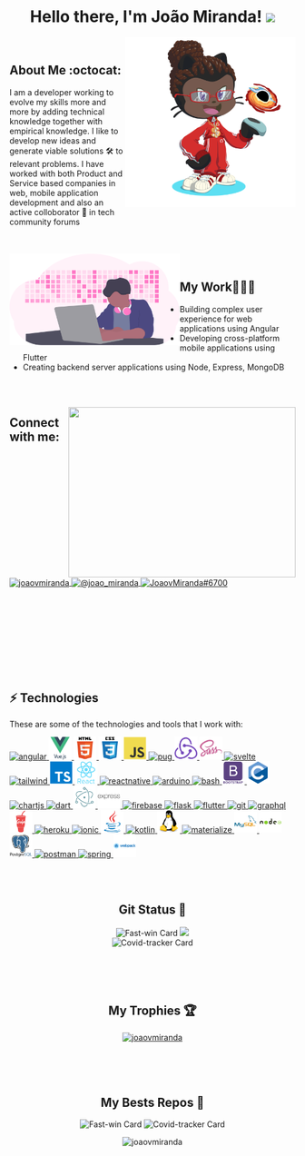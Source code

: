 <div align="center">
   <h1>Hello there, I'm João Miranda! <img src="https://media.giphy.com/media/hvRJCLFzcasrR4ia7z/giphy.gif" width="25px"> </h1>
</div>

<img align="right" width="300" src="assets/my-octocat.png"/>

</br>

## **About Me** :octocat:

I am a developer working to evolve my skills more and more by adding technical knowledge together with empirical knowledge. I like to develop new ideas and generate viable solutions 🛠 to relevant problems. I have worked with both Product and Service based companies in web, mobile application development and also an active colloborator 🤝 in tech community forums

</br>
</br>

<img align="left" width="300" src="assets/undraw_developer_activity.svg"/>

</br>

## **My Work**👨🏻‍💻

- Building complex user experience for web applications using Angular
- Developing cross-platform mobile applications using Flutter
- Creating backend server applications using Node, Express, MongoDB

</br></br>

 <img align="right" width="400" height="300" src="https://media.giphy.com/media/WUlplcMpOCEmTGBtBW/giphy.gif" >
 

<!-- ## **My Tech** 👨🏻‍🔧 -->
<h2 align="left">
  <b> Connect with me: </b>
</h2>

<p align="left">
  <a href="https://dev.to/joaovmiranda" target="blank">
    <img align="center" src="https://cdn.jsdelivr.net/npm/simple-icons@3.0.1/icons/dev-dot-to.svg" alt="joaovmiranda" height="30" width="40" />
  </a>
  <a href="https://www.hackerrank.com/@joao_miranda" target="blank">
    <img align="center" src="https://raw.githubusercontent.com/rahuldkjain/github-profile-readme-generator/master/src/images/icons/Social/hackerrank.svg" alt="@joao_miranda" height="30" width="40" />
  </a>
  <a href="https://discord.gg/JoaovMiranda#6700" target="blank">
    <img align="center" src="https://raw.githubusercontent.com/rahuldkjain/github-profile-readme-generator/master/src/images/icons/Social/discord.svg" alt="JoaovMiranda#6700" height="30" width="40" />
  </a>
</p>

<br>
<br>
<br>
<br>
<br>
<br>
</br>
</br>

<!-- TECH AREA -->
<h2 align="left">
  <b> ⚡ Technologies </b>
</h2>

These are some of the technologies and tools that I work with:

<p align="left">
	<a href="https://angular.io" target="_blank">
		<img src="https://angular.io/assets/images/logos/angular/angular.svg" alt="angular" width="40" height="40"/>
	</a>
  	<a href="https://vuejs.org/" target="_blank">
		<img src="https://raw.githubusercontent.com/devicons/devicon/master/icons/vuejs/vuejs-original-wordmark.svg" alt="vuejs" width="40" height="40"/>
	</a>
  <a href="https://www.w3.org/html/" target="_blank">
		<img src="https://raw.githubusercontent.com/devicons/devicon/master/icons/html5/html5-original-wordmark.svg" alt="html5" width="40" height="40"/>
	</a>
  <a href="https://www.w3schools.com/css/" target="_blank">
		<img src="https://raw.githubusercontent.com/devicons/devicon/master/icons/css3/css3-original-wordmark.svg" alt="css3" width="40" height="40"/>
	</a>
  <a href="https://developer.mozilla.org/en-US/docs/Web/JavaScript" target="_blank">
		<img src="https://raw.githubusercontent.com/devicons/devicon/master/icons/javascript/javascript-original.svg" alt="javascript" width="40" height="40"/>
	</a>
  <a href="https://pugjs.org" target="_blank">
		<img src="https://cdn.worldvectorlogo.com/logos/pug.svg" alt="pug" width="40" height="40"/>
	</a>
  <a href="https://redux.js.org" target="_blank">
		<img src="https://raw.githubusercontent.com/devicons/devicon/master/icons/redux/redux-original.svg" alt="redux" width="40" height="40"/>
	</a>
	<a href="https://sass-lang.com" target="_blank">
		<img src="https://raw.githubusercontent.com/devicons/devicon/master/icons/sass/sass-original.svg" alt="sass" width="40" height="40"/>
	</a>
  <a href="https://svelte.dev" target="_blank">
		<img src="https://upload.wikimedia.org/wikipedia/commons/1/1b/Svelte_Logo.svg" alt="svelte" width="40" height="40"/>
	</a>
	<a href="https://tailwindcss.com/" target="_blank">
		<img src="https://www.vectorlogo.zone/logos/tailwindcss/tailwindcss-icon.svg" alt="tailwind" width="40" height="40"/>
	</a>
	<a href="https://www.typescriptlang.org/" target="_blank">
		<img src="https://raw.githubusercontent.com/devicons/devicon/master/icons/typescript/typescript-original.svg" alt="typescript" width="40" height="40"/>
	</a>
	<a href="https://reactjs.org/" target="_blank">
		<img src="https://raw.githubusercontent.com/devicons/devicon/master/icons/react/react-original-wordmark.svg" alt="react" width="40" height="40"/>
	</a>
	<a href="https://reactnative.dev/" target="_blank">
		<img src="https://reactnative.dev/img/header_logo.svg" alt="reactnative" width="40" height="40"/>
	</a>
	<a href="https://www.arduino.cc/" target="_blank">
		<img src="https://cdn.worldvectorlogo.com/logos/arduino-1.svg" alt="arduino" width="40" height="40"/>
	</a>
	<a href="https://www.gnu.org/software/bash/" target="_blank">
		<img src="https://www.vectorlogo.zone/logos/gnu_bash/gnu_bash-icon.svg" alt="bash" width="40" height="40"/>
	</a>
	<a href="https://getbootstrap.com" target="_blank">
		<img src="https://raw.githubusercontent.com/devicons/devicon/master/icons/bootstrap/bootstrap-plain-wordmark.svg" alt="bootstrap" width="40" height="40"/>
	</a>
	<a href="https://www.cprogramming.com/" target="_blank">
		<img src="https://raw.githubusercontent.com/devicons/devicon/master/icons/c/c-original.svg" alt="c" width="40" height="40"/>
	</a>
	<a href="https://www.chartjs.org" target="_blank">
		<img src="https://www.chartjs.org/media/logo-title.svg" alt="chartjs" width="40" height="40"/>
	</a>
	<a href="https://dart.dev" target="_blank">
		<img src="https://www.vectorlogo.zone/logos/dartlang/dartlang-icon.svg" alt="dart" width="40" height="40"/>
	</a>
	<a href="https://www.electronjs.org" target="_blank">
		<img src="https://raw.githubusercontent.com/devicons/devicon/master/icons/electron/electron-original.svg" alt="electron" width="40" height="40"/>
	</a>
	<a href="https://expressjs.com" target="_blank">
		<img src="https://raw.githubusercontent.com/devicons/devicon/master/icons/express/express-original-wordmark.svg" alt="express" width="40" height="40"/>
	</a>
	<a href="https://firebase.google.com/" target="_blank">
		<img src="https://www.vectorlogo.zone/logos/firebase/firebase-icon.svg" alt="firebase" width="40" height="40"/>
	</a>
	<a href="https://flask.palletsprojects.com/" target="_blank">
		<img src="https://www.vectorlogo.zone/logos/pocoo_flask/pocoo_flask-icon.svg" alt="flask" width="40" height="40"/>
	</a>
	<a href="https://flutter.dev" target="_blank">
		<img src="https://www.vectorlogo.zone/logos/flutterio/flutterio-icon.svg" alt="flutter" width="40" height="40"/>
	</a>
	<a href="https://git-scm.com/" target="_blank">
		<img src="https://www.vectorlogo.zone/logos/git-scm/git-scm-icon.svg" alt="git" width="40" height="40"/>
	</a>
	<a href="https://graphql.org" target="_blank">
		<img src="https://www.vectorlogo.zone/logos/graphql/graphql-icon.svg" alt="graphql" width="40" height="40"/>
	</a>
	<a href="https://gulpjs.com" target="_blank">
		<img src="https://raw.githubusercontent.com/devicons/devicon/master/icons/gulp/gulp-plain.svg" alt="gulp" width="40" height="40"/>
	</a>
	<a href="https://heroku.com" target="_blank">
		<img src="https://www.vectorlogo.zone/logos/heroku/heroku-icon.svg" alt="heroku" width="40" height="40"/>
	</a>
	<a href="https://ionicframework.com" target="_blank">
		<img src="https://upload.wikimedia.org/wikipedia/commons/d/d1/Ionic_Logo.svg" alt="ionic" width="40" height="40"/>
	</a>
	<a href="https://www.java.com" target="_blank">
		<img src="https://raw.githubusercontent.com/devicons/devicon/master/icons/java/java-original.svg" alt="java" width="40" height="40"/>
	</a>
  <a href="https://kotlinlang.org" target="_blank">
		<img src="https://www.vectorlogo.zone/logos/kotlinlang/kotlinlang-icon.svg" alt="kotlin" width="40" height="40"/>
	</a>
	<a href="https://www.linux.org/" target="_blank">
		<img src="https://raw.githubusercontent.com/devicons/devicon/master/icons/linux/linux-original.svg" alt="linux" width="40" height="40"/>
	</a>
	<a href="https://materializecss.com/" target="_blank">
		<img src="https://raw.githubusercontent.com/prplx/svg-logos/5585531d45d294869c4eaab4d7cf2e9c167710a9/svg/materialize.svg" alt="materialize" width="40" height="40"/>
	</a>
	<a href="https://www.mysql.com/" target="_blank">
		<img src="https://raw.githubusercontent.com/devicons/devicon/master/icons/mysql/mysql-original-wordmark.svg" alt="mysql" width="40" height="40"/>
	</a>
	<a href="https://nodejs.org" target="_blank">
		<img src="https://raw.githubusercontent.com/devicons/devicon/master/icons/nodejs/nodejs-original-wordmark.svg" alt="nodejs" width="40" height="40"/>
	</a>
	<a href="https://www.postgresql.org" target="_blank">
		<img src="https://raw.githubusercontent.com/devicons/devicon/master/icons/postgresql/postgresql-original-wordmark.svg" alt="postgresql" width="40" height="40"/>
	</a>
	<a href="https://postman.com" target="_blank">
		<img src="https://www.vectorlogo.zone/logos/getpostman/getpostman-icon.svg" alt="postman" width="40" height="40"/>
	</a>
	<a href="https://spring.io/" target="_blank">
		<img src="https://www.vectorlogo.zone/logos/springio/springio-icon.svg" alt="spring" width="40" height="40"/>
	</a>
	<a href="https://webpack.js.org" target="_blank">
		<img src="https://raw.githubusercontent.com/devicons/devicon/d00d0969292a6569d45b06d3f350f463a0107b0d/icons/webpack/webpack-original-wordmark.svg" alt="webpack" width="40" height="40"/>
	</a>
</p>

</br>
</br>

<!-- STATS AREA -->
 <div align="center">
  <h2>
    <b> 
	Git Status
    </b>
    📌
  </h2> 
	
  <img src="https://github-readme-streak-stats.herokuapp.com/?user=joaovmiranda&theme=dracula" alt="Fast-win Card" />
  <img src="https://github-readme-stats.vercel.app/api?username=JoaovMiranda&show_icons=true&theme=dracula">
  

  <div align="center">
	  <img src="https://github-readme-stats.vercel.app/api/top-langs/?username=JoaovMiranda&theme=dracula&layout=compact" alt="Covid-tracker Card" />
  </div>
</div>

</br>
</br>
</br>
</br>

<!-- TROPHY AREA -->
<div align="center">
  <h2>
    <b> 
      My Trophies 
    </b>
    🏆
  </h2>
	
  <p align="center"> 
    <a href="https://github.com/ryo-ma/github-profile-trophy">
      <img src="https://github-profile-trophy.vercel.app/?username=joaovmiranda&row=2&column=3&theme=dracula&margin-w=15&margin-h=15" alt="joaovmiranda" />
    </a> 
  </p>
</div>

</br>
</br>
</br>

<!-- REPO AREA -->
<div align="center">
  <h2>
    <b> 
      My Bests Repos  
    </b>
    📌
  </h2>  
	
	

  <p align="center">
    <img  src="https://github-readme-stats.vercel.app/api/pin/?username=JoaovMiranda&repo=fast-win&theme=dracula" alt="Fast-win Card" />
    <img  src="https://github-readme-stats.vercel.app/api/pin/?username=JoaovMiranda&repo=covid-tracker&theme=dracula" alt="Covid-tracker Card" />
  </p>
</div> 
  


<p align="center"> <img src="https://komarev.com/ghpvc/?username=joaovmiranda&color=ff69b4&style=flat-square&label=VIEWS" alt="joaovmiranda" /> </p>
